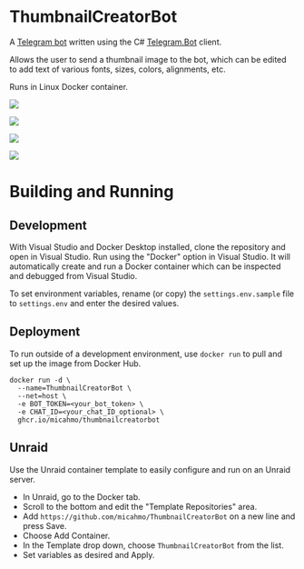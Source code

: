 # ThumbnailCreatorBot

A [Telegram bot](https://core.telegram.org/bots) written using the C# [Telegram.Bot](https://github.com/TelegramBots/Telegram.Bot) client.

Allows the user to send a thumbnail image to the bot, which can be edited to add text of various fonts, sizes, colors, alignments, etc.

Runs in Linux Docker container.

![](https://i.imgur.com/IkM4xXB.png)

![](https://i.imgur.com/Ge36EGH.png)

![](https://i.imgur.com/Lw8ZJI6.png)

![](https://i.imgur.com/LucBCOR.png)

# Building and Running

## Development
With Visual Studio and Docker Desktop installed, clone the repository and open in Visual Studio. Run using the "Docker" option in Visual Studio. It will automatically create and run a Docker container which can be inspected and debugged from Visual Studio.

To set environment variables, rename (or copy) the `settings.env.sample` file to `settings.env` and enter the desired values.

## Deployment
To run outside of a development environment, use `docker run` to pull and set up the image from Docker Hub.
```
docker run -d \
  --name=ThumbnailCreatorBot \
  --net=host \
  -e BOT_TOKEN=<your_bot_token> \
  -e CHAT_ID=<your_chat_ID_optional> \
  ghcr.io/micahmo/thumbnailcreatorbot
```

## Unraid
Use the Unraid container template to easily configure and run on an Unraid server.

- In Unraid, go to the Docker tab.
- Scroll to the bottom and edit the "Template Repositories" area.
- Add `https://github.com/micahmo/ThumbnailCreatorBot` on a new line and press Save.
- Choose Add Container.
- In the Template drop down, choose `ThumbnailCreatorBot` from the list.
- Set variables as desired and Apply.
